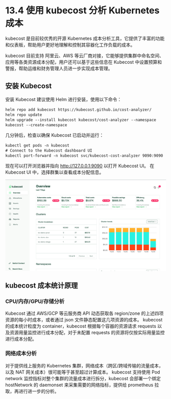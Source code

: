 # 13.4 使用 kubecost 分析 Kubernetes 成本

kubecost 是目前较优秀的开源 Kubernetes 成本分析工具，它提供了丰富的功能和仪表板，帮助用户更好地理解和控制其容器化工作负载的成本。

kubecost 目前支持 阿里云、AWS 等云厂商对接，它能够提供集群中命名空间、应用等各类资源成本分配，用户还可以基于这些信息在 Kubecost 中设置预算和警报，帮助运维和财务管理人员进一步实现成本管理。


## 安装 Kubecost

安装 Kubecost 建议使用 Helm 进行安装，使用以下命令：
```plain
helm repo add kubecost https://kubecost.github.io/cost-analyzer/
helm repo update
helm upgrade --install kubecost kubecost/cost-analyzer --namespace kubecost --create-namespace
```

几分钟后，检查以确保 Kubecost 已启动并运行：

```plain
kubectl get pods -n kubecost
# Connect to the Kubecost dashboard UI
kubectl port-forward -n kubecost svc/kubecost-cost-analyzer 9090:9090
```

现在可以打开浏览器并指向 http://127.0.0.1:9090 以打开 Kubecost UI。 在 Kubecost UI 中，选择群集以查看成本分配信息。

<div  align="center">
	<img src="../assets/kubecost.png" width = "620"  align=center />
</div>

## kubecost 成本统计原理

### CPU/内存/GPU/存储分析

Kubecost 通过 AWS/GCP 等云服务商 API 动态获取各 region/zone 的上述四项资源的每小时成本，或者通过 json 文件静态配置这几项资源的成本。
kubecost 的成本统计粒度为 container，kubecost 根据每个容器的资源请求 requests 以及资源用量监控进行成本分配，对于未配置 requests 的资源将仅按实际用量监控进行成本分配。

### 网络成本分析

对于提供线上服务的 Kubernetes 集群，网络成本（跨区/跨域传输的流量成本，以及 NAT 网关成本）很可能等于甚至超过计算成本。
kubecost 支持使用 Pod network 监控指标对整个集群的流量成本进行拆分，kubecost 会部署一个绑定 hostNetwork 的 daemonset 来采集需要的网络指标，提供给 prometheus 拉取，再进行进一步的分析。


